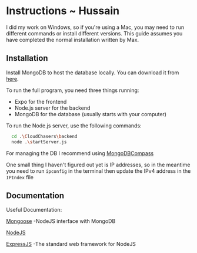 # Instructions ~ Hussain

I did my work on Windows, so if you're using a Mac, you may need to run different commands or install different versions. This guide assumes you have completed the normal installation written by Max.

## Installation

Install MongoDB to host the database locally. You can download it from [here](https://www.mongodb.com/try/download/community-kubernetes-operator).

To run the full program, you need three things running: 

- Expo for the frontend
- Node.js server for the backend
- MongoDB for the database (usually starts with your computer)

To run the Node.js server, use the following commands:

```bash
  cd .\CloudChasers\backend
  node .\startServer.js
```

For managing the DB I recommend using [MongoDBCompass](https://www.mongodb.com/products/tools/compass)

One small thing I haven't figured out yet is IP addresses, so in the meantime you need to run `ipconfig` in the terminal
then update the IPv4 address in the `IPIndex` file

## Documentation

Useful Documentation:

[Mongoose](https://mongoosejs.com/docs/) -NodeJS interface with MongoDB

[NodeJS](https://nodejs.org/en)

[ExpressJS](https://expressjs.com/en/starter/basic-routing.html) -The standard web framework for NodeJS
